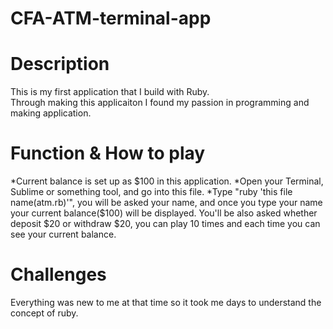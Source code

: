 # CFA-ATM-terminal-app

# Description  
  This is my first application that I build with Ruby.  
  Through making this applicaiton I found my passion in programming and making application.  
  
# Function & How to play  
 *Current balance is set up as $100 in this application.  
 *Open your Terminal, Sublime or something tool, and go into this file.  
 *Type "ruby 'this file name(atm.rb)'", you will be asked your name, and once you type your name your current balance($100) will be displayed. You'll be also asked whether deposit $20 or withdraw $20, you can play 10 times and each time you can see your current balance.  
  
# Challenges  
  Everything was new to me at that time so it took me days to understand the concept of ruby.
